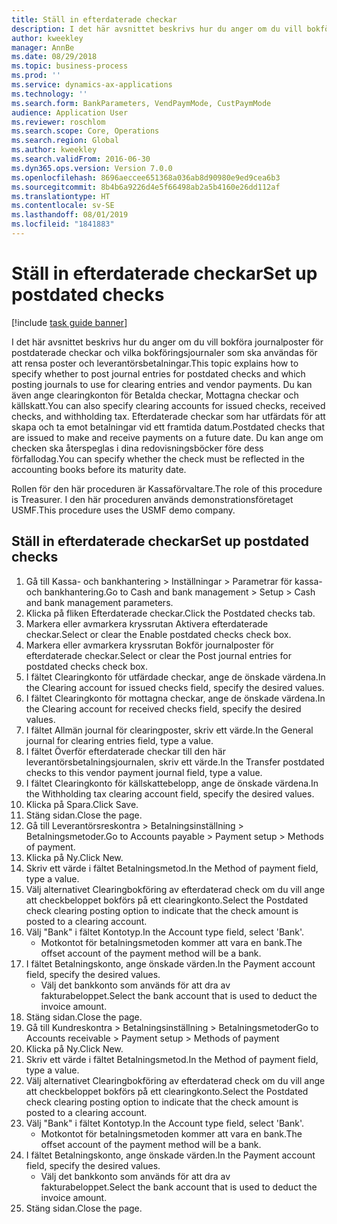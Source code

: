 ```yaml
---
title: Ställ in efterdaterade checkar
description: I det här avsnittet beskrivs hur du anger om du vill bokföra journalposter för postdaterade checkar och vilka bokföringsjournaler som ska användas för att rensa poster och leverantörsbetalningar.
author: kweekley
manager: AnnBe
ms.date: 08/29/2018
ms.topic: business-process
ms.prod: ''
ms.service: dynamics-ax-applications
ms.technology: ''
ms.search.form: BankParameters, VendPaymMode, CustPaymMode
audience: Application User
ms.reviewer: roschlom
ms.search.scope: Core, Operations
ms.search.region: Global
ms.author: kweekley
ms.search.validFrom: 2016-06-30
ms.dyn365.ops.version: Version 7.0.0
ms.openlocfilehash: 8696aeccee651368a036ab8d90980e9ed9cea6b3
ms.sourcegitcommit: 8b4b6a9226d4e5f66498ab2a5b4160e26dd112af
ms.translationtype: HT
ms.contentlocale: sv-SE
ms.lasthandoff: 08/01/2019
ms.locfileid: "1841883"
---
```

# <a name="set-up-postdated-checks"></a><span data-ttu-id="f32ab-103">Ställ in efterdaterade checkar</span><span class="sxs-lookup"><span data-stu-id="f32ab-103">Set up postdated checks</span></span>

[!include [task guide banner](../../includes/task-guide-banner.md)]

<span data-ttu-id="f32ab-104">I det här avsnittet beskrivs hur du anger om du vill bokföra journalposter för postdaterade checkar och vilka bokföringsjournaler som ska användas för att rensa poster och leverantörsbetalningar.</span><span class="sxs-lookup"><span data-stu-id="f32ab-104">This topic explains how to specify whether to post journal entries for postdated checks and which posting journals to use for clearing entries and vendor payments.</span></span> <span data-ttu-id="f32ab-105">Du kan även ange clearingkonton för Betalda checkar, Mottagna checkar och källskatt.</span><span class="sxs-lookup"><span data-stu-id="f32ab-105">You can also specify clearing accounts for issued checks, received checks, and withholding tax.</span></span> <span data-ttu-id="f32ab-106">Efterdaterade checkar som har utfärdats för att skapa och ta emot betalningar vid ett framtida datum.</span><span class="sxs-lookup"><span data-stu-id="f32ab-106">Postdated checks that are issued to make and receive payments on a future date.</span></span> <span data-ttu-id="f32ab-107">Du kan ange om checken ska återspeglas i dina redovisningsböcker före dess förfallodag.</span><span class="sxs-lookup"><span data-stu-id="f32ab-107">You can specify whether the check must be reflected in the accounting books before its maturity date.</span></span>



<span data-ttu-id="f32ab-108">Rollen för den här proceduren är Kassaförvaltare.</span><span class="sxs-lookup"><span data-stu-id="f32ab-108">The role of this procedure is Treasurer.</span></span> <span data-ttu-id="f32ab-109">I den här proceduren används demonstrationsföretaget USMF.</span><span class="sxs-lookup"><span data-stu-id="f32ab-109">This procedure uses the USMF demo company.</span></span>


## <a name="set-up-postdated-checks"></a><span data-ttu-id="f32ab-110">Ställ in efterdaterade checkar</span><span class="sxs-lookup"><span data-stu-id="f32ab-110">Set up postdated checks</span></span>
1. <span data-ttu-id="f32ab-111">Gå till Kassa- och bankhantering > Inställningar > Parametrar för kassa- och bankhantering.</span><span class="sxs-lookup"><span data-stu-id="f32ab-111">Go to Cash and bank management > Setup > Cash and bank management parameters.</span></span>
2. <span data-ttu-id="f32ab-112">Klicka på fliken Efterdaterade checkar.</span><span class="sxs-lookup"><span data-stu-id="f32ab-112">Click the Postdated checks tab.</span></span>
3. <span data-ttu-id="f32ab-113">Markera eller avmarkera kryssrutan Aktivera efterdaterade checkar.</span><span class="sxs-lookup"><span data-stu-id="f32ab-113">Select or clear the Enable postdated checks check box.</span></span>
4. <span data-ttu-id="f32ab-114">Markera eller avmarkera kryssrutan Bokför journalposter för efterdaterade checkar.</span><span class="sxs-lookup"><span data-stu-id="f32ab-114">Select or clear the Post journal entries for postdated checks check box.</span></span>
5. <span data-ttu-id="f32ab-115">I fältet Clearingkonto för utfärdade checkar, ange de önskade värdena.</span><span class="sxs-lookup"><span data-stu-id="f32ab-115">In the Clearing account for issued checks field, specify the desired values.</span></span>
6. <span data-ttu-id="f32ab-116">I fältet Clearingkonto för mottagna checkar, ange de önskade värdena.</span><span class="sxs-lookup"><span data-stu-id="f32ab-116">In the Clearing account for received checks field, specify the desired values.</span></span>
7. <span data-ttu-id="f32ab-117">I fältet Allmän journal för clearingposter, skriv ett värde.</span><span class="sxs-lookup"><span data-stu-id="f32ab-117">In the General journal for clearing entries field, type a value.</span></span>
8. <span data-ttu-id="f32ab-118">I fältet Överför efterdaterade checkar till den här leverantörsbetalningsjournalen, skriv ett värde.</span><span class="sxs-lookup"><span data-stu-id="f32ab-118">In the Transfer postdated checks to this vendor payment journal field, type a value.</span></span>
9. <span data-ttu-id="f32ab-119">I fältet Clearingkonto för källskattebelopp, ange de önskade värdena.</span><span class="sxs-lookup"><span data-stu-id="f32ab-119">In the Withholding tax clearing account field, specify the desired values.</span></span>
10. <span data-ttu-id="f32ab-120">Klicka på Spara.</span><span class="sxs-lookup"><span data-stu-id="f32ab-120">Click Save.</span></span>
11. <span data-ttu-id="f32ab-121">Stäng sidan.</span><span class="sxs-lookup"><span data-stu-id="f32ab-121">Close the page.</span></span>
12. <span data-ttu-id="f32ab-122">Gå till Leverantörsreskontra > Betalningsinställning > Betalningsmetoder.</span><span class="sxs-lookup"><span data-stu-id="f32ab-122">Go to Accounts payable > Payment setup > Methods of payment.</span></span>
13. <span data-ttu-id="f32ab-123">Klicka på Ny.</span><span class="sxs-lookup"><span data-stu-id="f32ab-123">Click New.</span></span>
14. <span data-ttu-id="f32ab-124">Skriv ett värde i fältet Betalningsmetod.</span><span class="sxs-lookup"><span data-stu-id="f32ab-124">In the Method of payment field, type a value.</span></span>
15. <span data-ttu-id="f32ab-125">Välj alternativet Clearingbokföring av efterdaterad check om du vill ange att checkbeloppet bokförs på ett clearingkonto.</span><span class="sxs-lookup"><span data-stu-id="f32ab-125">Select the Postdated check clearing posting option to indicate that the check amount is posted to a clearing account.</span></span>
16. <span data-ttu-id="f32ab-126">Välj "Bank" i fältet Kontotyp.</span><span class="sxs-lookup"><span data-stu-id="f32ab-126">In the Account type field, select 'Bank'.</span></span>
    * <span data-ttu-id="f32ab-127">Motkontot för betalningsmetoden kommer att vara en bank.</span><span class="sxs-lookup"><span data-stu-id="f32ab-127">The offset account of the payment method will be a bank.</span></span>  
17. <span data-ttu-id="f32ab-128">I fältet Betalningskonto, ange önskade värden.</span><span class="sxs-lookup"><span data-stu-id="f32ab-128">In the Payment account field, specify the desired values.</span></span>
    * <span data-ttu-id="f32ab-129">Välj det bankkonto som används för att dra av fakturabeloppet.</span><span class="sxs-lookup"><span data-stu-id="f32ab-129">Select the bank account that is used to deduct the invoice amount.</span></span>  
18. <span data-ttu-id="f32ab-130">Stäng sidan.</span><span class="sxs-lookup"><span data-stu-id="f32ab-130">Close the page.</span></span>
19. <span data-ttu-id="f32ab-131">Gå till Kundreskontra > Betalningsinställning > Betalningsmetoder</span><span class="sxs-lookup"><span data-stu-id="f32ab-131">Go to Accounts receivable > Payment setup > Methods of payment</span></span>
20. <span data-ttu-id="f32ab-132">Klicka på Ny.</span><span class="sxs-lookup"><span data-stu-id="f32ab-132">Click New.</span></span>
21. <span data-ttu-id="f32ab-133">Skriv ett värde i fältet Betalningsmetod.</span><span class="sxs-lookup"><span data-stu-id="f32ab-133">In the Method of payment field, type a value.</span></span>
22. <span data-ttu-id="f32ab-134">Välj alternativet Clearingbokföring av efterdaterad check om du vill ange att checkbeloppet bokförs på ett clearingkonto.</span><span class="sxs-lookup"><span data-stu-id="f32ab-134">Select the Postdated check clearing posting option to indicate that the check amount is posted to a clearing account.</span></span>
23. <span data-ttu-id="f32ab-135">Välj "Bank" i fältet Kontotyp.</span><span class="sxs-lookup"><span data-stu-id="f32ab-135">In the Account type field, select 'Bank'.</span></span>
    * <span data-ttu-id="f32ab-136">Motkontot för betalningsmetoden kommer att vara en bank.</span><span class="sxs-lookup"><span data-stu-id="f32ab-136">The offset account of the payment method will be a bank.</span></span>  
24. <span data-ttu-id="f32ab-137">I fältet Betalningskonto, ange önskade värden.</span><span class="sxs-lookup"><span data-stu-id="f32ab-137">In the Payment account field, specify the desired values.</span></span>
    * <span data-ttu-id="f32ab-138">Välj det bankkonto som används för att dra av fakturabeloppet.</span><span class="sxs-lookup"><span data-stu-id="f32ab-138">Select the bank account that is used to deduct the invoice amount.</span></span>  
25. <span data-ttu-id="f32ab-139">Stäng sidan.</span><span class="sxs-lookup"><span data-stu-id="f32ab-139">Close the page.</span></span>

